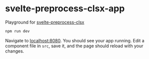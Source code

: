 # svelte-preprocess-clsx-app
Playground for [svelte-preprocess-clsx](https://github.com/docmars/svelte-preprocess-clsx)

```bash
npm run dev
```

Navigate to [localhost:8080](http://localhost:8080). You should see your app running. Edit a component file in `src`, save it, and the page should reload with your changes.